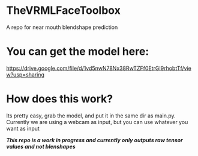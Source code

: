 # TheVRMLFaceToolbox
A repo for near mouth blendshape prediction


# You can get the model here:
https://drive.google.com/file/d/1vd5nwN78Nx38RwTZFf0EtrGI9rhobtTf/view?usp=sharing

# How does this work?
Its pretty easy, grab the model, and put it in the same dir as main.py. Currently we are using a webcam as input, but you can use whatever you want as input

***This repo is a work in progress and currently only outputs raw tensor values and not blenshapes***
